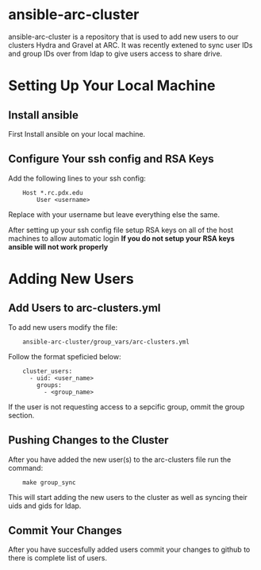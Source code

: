 # ansible-arc-cluster

ansible-arc-cluster is a repository that is used to add new users to our clusters Hydra and Gravel at ARC. It was recently extened to sync user IDs and group IDs over from ldap to give users access to share drive. 

Setting Up Your Local Machine
=============================

Install ansible
---------------
First Install ansible on your local machine.

Configure Your ssh config and RSA Keys
---------------------------------------
Add the following lines to your ssh config:
```
	Host *.rc.pdx.edu
		User <username>
```

Replace <username> with your username but leave everything else the same.

After setting up your ssh config file setup RSA keys on all of the host machines to allow automatic login
**If you do not setup your RSA keys ansible will not work properly**

Adding New Users
================

Add Users to arc-clusters.yml
-----------------------------
To add new users modify the file:

```
    ansible-arc-cluster/group_vars/arc-clusters.yml
```

Follow the format speficied below:

```
    cluster_users:
      - uid: <user_name>
        groups:
          - <group_name>
```

If the user is not requesting access to a sepcific group, ommit the group section.

Pushing Changes to the Cluster
------------------------------

After you have added the new user(s) to the arc-clusters file run the command:

```
    make group_sync
```

This will start adding the new users to the cluster as well as syncing their uids and gids for ldap.

Commit Your Changes
-------------------
After you have succesfully added users commit your changes to github to there is complete list of users.


